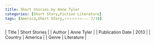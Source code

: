```yaml
---
title: Short Stories by Anne Tyler
categories: [Short Story,Fiction Literature]
tags: [America,Short Story,⭐⭐⭐⭐⭐⭐⭐☆☆☆ 7/10]
---     
```

| Title | Short Stories  |
| Author |  Anne Tyler  |
| Publication Date | 2013   |
| Country | America |
| Genre | Literature  |
        